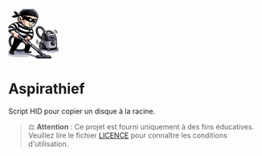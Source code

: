 ![logo](./logo.png) 
# Aspirathief
Script HID pour copier un disque à la racine. 

> ⚖️ **Attention** : Ce projet est fourni uniquement à des fins éducatives.  
> Veuillez lire le fichier [LICENCE](./LICENCE) pour connaître les conditions d'utilisation.
